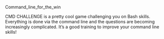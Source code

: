 Command_line_for_the_win

CMD CHALLENGE is a pretty cool game challenging you on Bash skills. Everything is done via the command line and the questions are becoming increasingly complicated. It’s a good training to improve your command line skills!

